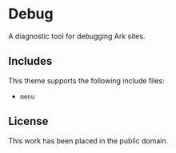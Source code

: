 
# Debug

A diagnostic tool for debugging Ark sites.


## Includes

This theme supports the following include files:

* `menu`


## License

This work has been placed in the public domain.
